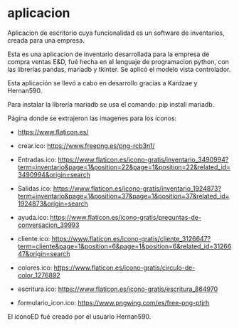 # aplicacion
Aplicacion de escritorio cuya funcionalidad es un software de inventarios, creada para una empresa. 

Esta es una aplicacion de inventario desarrollada para la empresa de compra ventas E&D, fué hecha en el lenguaje de programacion python, con las librerías pandas, mariadb y tkinter. Se aplicó el modelo vista controlador.

Esta aplicación se llevó a cabo en desarrollo gracias a Kardzae y Hernan590.

Para instalar la librería mariadb se usa el comando:
pip install mariadb.

Página donde se extrajeron las imagenes para los íconos:
- https://www.flaticon.es/

- crear.ico: https://www.freepng.es/png-rcb3n1/
- Entradas.ico: https://www.flaticon.es/icono-gratis/inventario_3490994?term=inventario&page=1&position=22&page=1&position=22&related_id=3490994&origin=search
- Salidas.ico: https://www.flaticon.es/icono-gratis/inventario_1924873?term=inventario&page=1&position=37&page=1&position=37&related_id=1924873&origin=search
- ayuda.ico: https://www.flaticon.es/icono-gratis/preguntas-de-conversacion_39993
- cliente.ico: https://www.flaticon.es/icono-gratis/cliente_3126647?term=cliente&page=1&position=6&page=1&position=6&related_id=3126647&origin=search
- colores.ico: https://www.flaticon.es/icono-gratis/circulo-de-color_1276892
- escritura.ico: https://www.flaticon.es/icono-gratis/escritura_864970
- formulario_icon.ico: https://www.pngwing.com/es/free-png-ptjrh

El íconoED fué creado por el usuario Hernan590.
